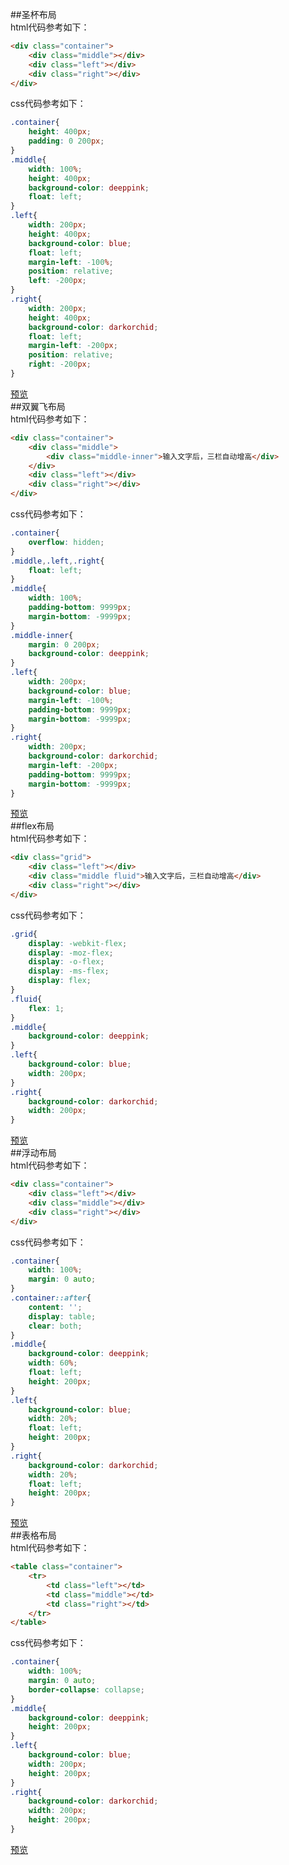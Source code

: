 ##圣杯布局<br>
html代码参考如下：<br>
```html
<div class="container">
    <div class="middle"></div>
    <div class="left"></div>
    <div class="right"></div>
</div>
```
css代码参考如下：<br>
```css
.container{
    height: 400px;
    padding: 0 200px;
}
.middle{
    width: 100%;
    height: 400px;
    background-color: deeppink;
    float: left;
}
.left{
    width: 200px;
    height: 400px;
    background-color: blue;
    float: left;
    margin-left: -100%;
    position: relative;
    left: -200px;
}
.right{
    width: 200px;
    height: 400px;
    background-color: darkorchid;
    float: left;
    margin-left: -200px;
    position: relative;
    right: -200px;
}
```
[预览](https://skyninger.github.io/20170602/test1.html)
<br>
##双翼飞布局<br>
html代码参考如下：<br>
```html
<div class="container">
    <div class="middle">
        <div class="middle-inner">输入文字后，三栏自动增高</div>
    </div>
    <div class="left"></div>
    <div class="right"></div>
</div>
```
css代码参考如下：<br>
```css
.container{
    overflow: hidden;
}
.middle,.left,.right{
    float: left;
}
.middle{
    width: 100%;
    padding-bottom: 9999px;
    margin-bottom: -9999px;
}
.middle-inner{
    margin: 0 200px;
    background-color: deeppink;
}
.left{
    width: 200px;
    background-color: blue;
    margin-left: -100%;
    padding-bottom: 9999px;
    margin-bottom: -9999px;
}
.right{
    width: 200px;
    background-color: darkorchid;
    margin-left: -200px;
    padding-bottom: 9999px;
    margin-bottom: -9999px;
}
```
[预览](https://skyninger.github.io/20170602/test2.html)
<br>
##flex布局<br>
html代码参考如下：<br>
```html
<div class="grid">
    <div class="left"></div>
    <div class="middle fluid">输入文字后，三栏自动增高</div>
    <div class="right"></div>
</div>
```
css代码参考如下：<br>
```css
.grid{
    display: -webkit-flex;
    display: -moz-flex;
    display: -o-flex;
    display: -ms-flex;
    display: flex;
}
.fluid{
    flex: 1;
}
.middle{
    background-color: deeppink;
}
.left{
    background-color: blue;
    width: 200px;
}
.right{
    background-color: darkorchid;
    width: 200px;
}
```
[预览](https://skyninger.github.io/20170602/test3.html)
<br>
##浮动布局<br>
html代码参考如下：<br>
```html
<div class="container">
    <div class="left"></div>
    <div class="middle"></div>
    <div class="right"></div>
</div>
```
css代码参考如下：<br>
```css
.container{
    width: 100%;
    margin: 0 auto;
}
.container::after{
    content: '';
    display: table;
    clear: both;
}
.middle{
    background-color: deeppink;
    width: 60%;
    float: left;
    height: 200px;
}
.left{
    background-color: blue;
    width: 20%;
    float: left;
    height: 200px;
}
.right{
    background-color: darkorchid;
    width: 20%;
    float: left;
    height: 200px;
}
```
[预览](https://skyninger.github.io/20170602/test4.html)
<br>
##表格布局<br>
html代码参考如下：<br>
```html
<table class="container">
    <tr>
        <td class="left"></td>
        <td class="middle"></td>
        <td class="right"></td>
    </tr>
</table>
```
css代码参考如下：<br>
```css
.container{
    width: 100%;
    margin: 0 auto;
    border-collapse: collapse;
}
.middle{
    background-color: deeppink;
    height: 200px;
}
.left{
    background-color: blue;
    width: 200px;
    height: 200px;
}
.right{
    background-color: darkorchid;
    width: 200px;
    height: 200px;
}
```
[预览](https://skyninger.github.io/20170602/test5.html)
<br>
